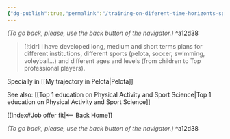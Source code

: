 ```yaml
---
{"dg-publish":true,"permalink":"/training-on-diferent-time-horizonts-sports-and-levels/","dgHomeLink":true,"dgPassFrontmatter":false,"dgShowBacklinks":false,"dgShowLocalGraph":false,"dgShowInlineTitle":false}
---
```




<div class="transclusion internal-embed is-loaded"><div class="markdown-embed">




<font color="#595959">*(To go back, please, use the back button of the navigator.)*</font> 
^a12d38



</div></div>


> [!tldr]
> I have developed long, medium and short terms plans for different institutions, different sports (pelota, soccer, swimming, voleyball…) and different ages and levels (from children to Top professional players).

Specially in [[My trajectory in Pelota|Pelota]]

See also: [[Top 1 education on Physical Activity and Sport Science|Top 1 education on Physical Activity and Sport Science]]


<div class="transclusion internal-embed is-loaded"><div class="markdown-embed">





[[Index#Job offer fit|<-- Back Home]]

<div class="transclusion internal-embed is-loaded"><div class="markdown-embed">




<font color="#595959">*(To go back, please, use the back button of the navigator.)*</font> 
^a12d38



</div></div>


</div></div>

